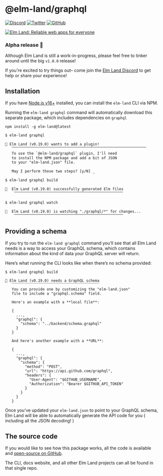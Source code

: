# @elm-land/graphql

[![Discord](https://badgen.net/badge/icon/discord?icon=discord&label&color=7289da)](https://join.elm.land) [![Twitter](https://badgen.net/badge/icon/twitter?icon=twitter&label&color=00acee)](https://twitter.com/elmland_) [![GitHub](https://badgen.net/badge/icon/github?icon=github&label&color=4078c0)](https://www.github.com/elm-land/elm-land) 

[![Elm Land: Reliable web apps for everyone](https://github.com/elm-land/elm-land/raw/main/elm-land-banner.jpg)](https://elm.land)

### Alpha release 🌱

Although Elm Land is still a work-in-progress, please feel free to tinker around until the big `v1.0.0` release!

If you're excited to try things out– come join the [Elm Land Discord](https://join.elm.land) to get help or share your experience! 

## Installation

If you have [Node.js v16+](https://nodejs.org) installed, you can install the `elm-land` CLI via NPM.

Running the `elm-land graphql` command will automatically download this separate package, which includes dependencies on `graphql`

```
npm install -g elm-land@latest
```

```txt
$ elm-land graphql

🌈 Elm Land (v0.19.0) wants to add a plugin!
   ⎺⎺⎺⎺⎺⎺⎺⎺⎺⎺⎺⎺⎺⎺⎺⎺⎺⎺⎺⎺⎺⎺⎺⎺⎺⎺⎺⎺⎺⎺⎺⎺⎺⎺⎺⎺⎺
   To use the `@elm-land/graphql` plugin, I'll need
   to install the NPM package and add a bit of JSON
   to your "elm-land.json" file.

   May I perform those two steps? [y/N] _
```

```txt
$ elm-land graphql build

🌈  Elm Land (v0.19.0) successfully generated Elm files
    ⎺⎺⎺⎺⎺⎺⎺⎺⎺⎺⎺⎺⎺⎺⎺⎺⎺⎺⎺⎺⎺⎺⎺⎺⎺⎺⎺⎺⎺⎺
```

```txt
$ elm-land graphql watch

🌈  Elm Land (v0.19.0) is watching "./graphql/*" for changes...
    ⎺⎺⎺⎺⎺⎺⎺⎺⎺⎺⎺⎺⎺⎺⎺⎺⎺⎺⎺⎺⎺⎺⎺⎺⎺⎺⎺⎺⎺⎺
```

## Providing a schema

If you try to run the `elm-land graphql` command you’ll see that all Elm Land needs is a way to access your GraphQL schema, which contains information about the kind of data your GraphQL server will return.

Here’s what running the CLI looks like when there’s no schema provided:

```
$ elm-land graphql build

🌈 Elm Land (v0.19.0) needs a GraphQL schema
   ‾‾‾‾‾‾‾‾‾‾‾‾‾‾‾‾‾‾‾‾‾‾‾‾‾‾‾‾‾‾‾‾‾‾‾‾‾‾‾‾
   You can provide one by customizing the "elm-land.json"
   file to include a "graphql.schema" field.

   Here's an example with a **local file**:

   {
     ...,
     "graphql": {
       "schema": "../backend/schema.graphql"
     }
   }

   And here's another example with a **URL**:

   {
     ...,
     "graphql": {
       "schema": {
         "method": "POST",
         "url": "https://api.github.com/graphql",
         "headers": {
           "User-Agent": "$GITHUB_USERNAME",
           "Authorization": "Bearer $GITHUB_API_TOKEN"
         }
       }
     }
   }
```

Once you’ve updated your `elm-land.json` to point to your GraphQL schema, Elm Land will be able to automatically generate the API code for you ( including all the JSON decoding! )


## The source code

If you would like to see how this package works, all the code is available and [open-source on GitHub](https://github.com/elm-land/elm-land). 

The CLI, docs website, and all other Elm Land projects can all be found in that single repo.


